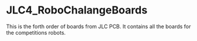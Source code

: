 # JLC4_RoboChalangeBoards
 This is the forth order of boards from JLC PCB. It contains all the boards for the competitions robots.
